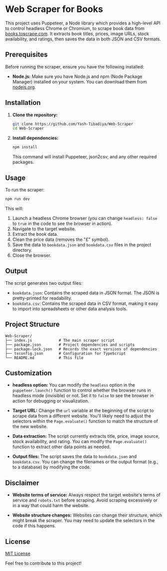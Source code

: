 # Web Scraper for Books

This project uses Puppeteer, a Node library which provides a high-level API to control headless Chrome or Chromium, to scrape book data from [books.toscrape.com](https://books.toscrape.com/). It extracts book titles, prices, image URLs, stock availability, and ratings, then saves the data in both JSON and CSV formats.

## Prerequisites

Before running the scraper, ensure you have the following installed:

* **Node.js:** Make sure you have Node.js and npm (Node Package Manager) installed on your system. You can download them from [nodejs.org](https://nodejs.org/).

## Installation

1. **Clone the repository:**

   ```bash
   git clone https://github.com/Yash-Tibadiya/Web-Scraper
   cd Web-Scraper
   ```

2. **Install dependencies:**

   ```bash
   npm install
   ```
   This command will install Puppeteer, json2csv, and any other required packages.

## Usage

To run the scraper:

```bash
npm run dev
```

This will:
1. Launch a headless Chrome browser (you can change `headless: false` to `true` in the code to see the browser in action).
2. Navigate to the target website.
3. Extract the book data.
4. Clean the price data (removes the "£" symbol).
5. Save the data to `bookdata.json` and `bookdata.csv` files in the project directory.
6. Close the browser.

## Output

The script generates two output files:

- `bookdata.json`: Contains the scraped data in JSON format. The JSON is pretty-printed for readability.
- `bookdata.csv`: Contains the scraped data in CSV format, making it easy to import into spreadsheets or other data analysis tools.

## Project Structure

```
Web-Scraper/
├── index.js            # The main scraper script
├── package.json        # Project dependencies and scripts
├── package-lock.json   # Records the exact versions of dependencies
├── tsconfig.json       # Configuration for TypeScript
└── README.md           # This file
```

## Customization

- **headless option:** You can modify the `headless` option in the `puppeteer.launch()` function to control whether the browser runs in headless mode (invisible) or not. Set it to `false` to see the browser in action for debugging or visualization.
  
- **Target URL:** Change the `url` variable at the beginning of the script to scrape data from a different website. You'll likely need to adjust the selectors within the `Page.evaluate()` function to match the structure of the new website.
  
- **Data extraction:** The script currently extracts title, price, image source, stock availability, and rating. You can modify the `Page.evaluate()` function to extract other data points as needed.
  
- **Output files:** The script saves the data to `bookdata.json` and `bookdata.csv`. You can change the filenames or the output format (e.g., to a database) by modifying the code.

## Disclaimer

- **Website terms of service:** Always respect the target website's terms of service and `robots.txt` before scraping. Avoid scraping excessively or in a way that could harm the website.
  
- **Website structure changes:** Websites can change their structure, which might break the scraper. You may need to update the selectors in the code if this happens.

## License

[MIT License](https://github.com/Yash-Tibadiya/Web-Scraper/blob/main/LICENSE)

Feel free to contribute to this project!
